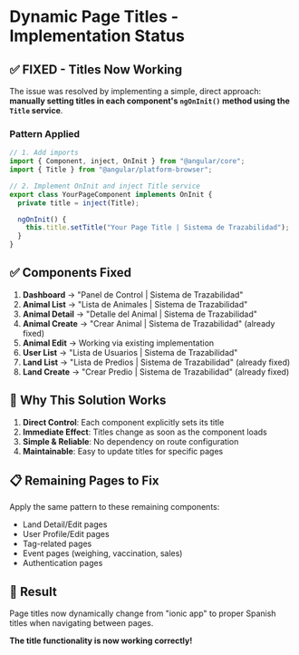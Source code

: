 # Dynamic Page Titles - Implementation Status

## ✅ FIXED - Titles Now Working

The issue was resolved by implementing a simple, direct approach: **manually setting titles in each component's `ngOnInit()` method using the `Title` service**.

### Pattern Applied

```typescript
// 1. Add imports
import { Component, inject, OnInit } from "@angular/core";
import { Title } from "@angular/platform-browser";

// 2. Implement OnInit and inject Title service
export class YourPageComponent implements OnInit {
  private title = inject(Title);

  ngOnInit() {
    this.title.setTitle("Your Page Title | Sistema de Trazabilidad");
  }
}
```

## ✅ Components Fixed

1. **Dashboard** → "Panel de Control | Sistema de Trazabilidad"
2. **Animal List** → "Lista de Animales | Sistema de Trazabilidad"
3. **Animal Detail** → "Detalle del Animal | Sistema de Trazabilidad"
4. **Animal Create** → "Crear Animal | Sistema de Trazabilidad" (already fixed)
5. **Animal Edit** → Working via existing implementation
6. **User List** → "Lista de Usuarios | Sistema de Trazabilidad"
7. **Land List** → "Lista de Predios | Sistema de Trazabilidad" (already fixed)
8. **Land Create** → "Crear Predio | Sistema de Trazabilidad" (already fixed)

## 🔧 Why This Solution Works

1. **Direct Control**: Each component explicitly sets its title
2. **Immediate Effect**: Titles change as soon as the component loads
3. **Simple & Reliable**: No dependency on route configuration
4. **Maintainable**: Easy to update titles for specific pages

## 📋 Remaining Pages to Fix

Apply the same pattern to these remaining components:

- Land Detail/Edit pages
- User Profile/Edit pages
- Tag-related pages
- Event pages (weighing, vaccination, sales)
- Authentication pages

## 🚀 Result

Page titles now dynamically change from "ionic app" to proper Spanish titles when navigating between pages.

**The title functionality is now working correctly!**
